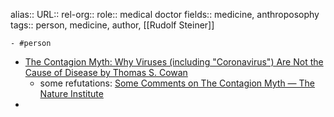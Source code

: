 alias::
URL::
rel-org::
role:: medical doctor
fields:: medicine, anthroposophy
tags:: person, medicine, author, [[Rudolf Steiner]]

	- #person
- [The Contagion Myth: Why Viruses (including "Coronavirus") Are Not the Cause of Disease by Thomas S. Cowan](https://www.goodreads.com/en/book/show/54786062-the-contagion-myth)
	- some refutations: [Some Comments on The Contagion Myth — The Nature Institute](https://www.natureinstitute.org/article/craig-holdrege-and-jon-mcalice/some-comments-on-the-contagion-myth)
-
